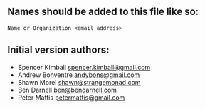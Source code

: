 ## Names should be added to this file like so:
`Name or Organization <email address>`

## Initial version authors:
- Spencer Kimball <spencer.kimball@gmail.com>
- Andrew Bonventre <andybons@gmail.com>
- Shawn Morel <shawn@strangemonad.com>
- Ben Darnell <ben@bendarnell.com>
- Peter Mattis <petermattis@gmail.com>
